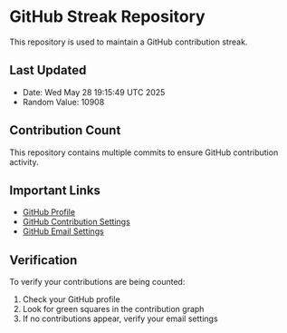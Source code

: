 # GitHub Streak Repository

This repository is used to maintain a GitHub contribution streak.

## Last Updated
- Date: Wed May 28 19:15:49 UTC 2025
- Random Value: 10908

## Contribution Count
This repository contains multiple commits to ensure GitHub contribution activity.

## Important Links
- [GitHub Profile](https://github.com/Anadi-Gupta1)
- [GitHub Contribution Settings](https://github.com/settings/profile)
- [GitHub Email Settings](https://github.com/settings/emails)

## Verification
To verify your contributions are being counted:
1. Check your GitHub profile
2. Look for green squares in the contribution graph
3. If no contributions appear, verify your email settings
